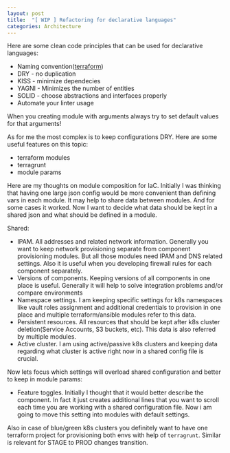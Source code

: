 ```yaml
---
layout: post
title:  "[ WIP ] Refactoring for declarative languages"
categories: Architecture
---
```



Here are some clean code principles that can be used for declarative languages:

* Naming convention([terraform](https://github.com/terraform-linters/tflint/blob/v0.16.2/docs/rules/terraform_naming_convention.md))
* DRY - no duplication
* KISS - minimize dependecies
* YAGNI - Minimizes the number of entities
* SOLID - choose abstractions and interfaces properly
* Automate  your linter usage



When you creating module with arguments always try to set default values for that arguments!


As for me the most complex is to keep configurations DRY. Here are some useful features on this topic:
* terraform modules
* terragrunt
* module params


Here are my thoughts on module composition for IaC. Initially I was thinking that having one large json config would be more convenient than defining vars in each module. It may help to share data between modules. And for some cases it worked. Now I want to decide what data should be kept in a shared json and what should be defined in a module.

Shared:
* IPAM. All addresses and related network information. Generally you want to  keep network provisioning  separate from component provisioning modules. But all those modules need IPAM and DNS related settings. Also it is useful when you developing firewall rules for each component separately.
* Versions of components. Keeping versions of all components in one place is useful. Generally it will help to solve integration problems and/or compare environments
* Namespace settings. I am keeping specific settings for k8s namespaces like vault roles assignment and additional credentials to provision in one place and multiple terraform/ansible modules refer to this data.
* Persistent resources.  All resources that should be kept after k8s cluster deletion(Service Accounts, S3 buckets, etc). This data is also referred by multiple modules.
* Active cluster. I am using active/passive k8s clusters and keeping data regarding what cluster is active right now in a shared config file is crucial.

Now lets focus which settings will overload shared configuration and better to keep in module params:
* Feature toggles. Initially I thought that it would better describe the component. In fact it just creates additional lines that you want to scroll each time you are working with a shared configuration file. Now i am going to move this setting into modules with default settings.

Also in case of blue/green k8s clusters you definitely want to have one terraform project for provisioning both envs with help of `terragrunt`. Similar is relevant for STAGE to PROD changes transition.
